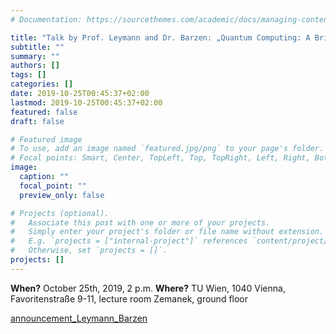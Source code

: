 ```yaml
---
# Documentation: https://sourcethemes.com/academic/docs/managing-content/

title: "Talk by Prof. Leymann and Dr. Barzen: „Quantum Computing: A Brief Introduction“"
subtitle: ""
summary: ""
authors: []
tags: []
categories: []
date: 2019-10-25T00:45:37+02:00
lastmod: 2019-10-25T00:45:37+02:00
featured: false
draft: false

# Featured image
# To use, add an image named `featured.jpg/png` to your page's folder.
# Focal points: Smart, Center, TopLeft, Top, TopRight, Left, Right, BottomLeft, Bottom, BottomRight.
image:
  caption: ""
  focal_point: ""
  preview_only: false

# Projects (optional).
#   Associate this post with one or more of your projects.
#   Simply enter your project's folder or file name without extension.
#   E.g. `projects = ["internal-project"]` references `content/project/deep-learning/index.md`.
#   Otherwise, set `projects = []`.
projects: []
---
```


**When?** October 25th, 2019, 2 p.m. 
**Where?** TU Wien, 1040 Vienna, Favoritenstraße 9-11, lecture room Zemanek, ground floor 

[announcement_Leymann_Barzen](https://www.big.tuwien.ac.at/app/uploads/2019/10/announcement_Leymann_Barzen.pdf)
